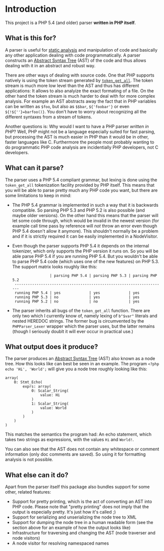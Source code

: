 Introduction
============

This project is a PHP 5.4 (and older) parser **written in PHP itself**.

What is this for?
-----------------

A parser is useful for [static analysis][0] and manipulation of code and basically any other
application dealing with code programmatically. A parser constructs an [Abstract Syntax Tree][1]
(AST) of the code and thus allows dealing with it in an abstract and robust way.

There are other ways of dealing with source code. One that PHP supports natively is using the
token stream generated by [`token_get_all`][2]. The token stream is much more low level than
the AST and thus has different applications: It allows to also analyize the exact formating of
a file. On the other hand the token stream is much harder to deal with for more complex analysis.
For example an AST abstracts away the fact that in PHP variables can be written as `$foo`, but also
as `$$bar`, `${'foobar'}` or even `${!${''}=barfoo()}`. You don't have to worry about recognizing
all the different syntaxes from a stream of tokens.

Another questions is: Why would I want to have a PHP parser *written in PHP*? Well, PHP might not be
a language especially suited for fast parsing, but processing the AST is much easier in PHP than it
would be in other, faster languages like C. Furthermore the people most probably wanting to do
programmatic PHP code analysis are incidentially PHP developers, not C developers.

What can it parse?
------------------

The parser uses a PHP 5.4 compliant grammar, but lexing is done using the `token_get_all` tokenization
facility provided by PHP itself. This means that you will be able to parse pretty much any PHP code you
want, but there are some limitations to keep in mind:

 * The PHP 5.4 grammar is implemented in such a way that it is backwards compatible. So parsing PHP 5.3
   and PHP 5.2 is also possible (and maybe older versions). On the other hand this means that the parser
   will let some code through, which would be invalid in the newest version (for example call time pass
   by reference will *not* throw an error even though PHP 5.4 doesn't allow it anymore). This shouldn't
   normally be a problem and if it is strictly required it can be easily implemented in a NodeVisitor.

 * Even though the parser supports PHP 5.4 it depends on the internal tokenizer, which only supports
   the PHP version it runs on. So you will be able parse PHP 5.4 if you are running PHP 5.4. But you
   wouldn't be able to parse PHP 5.4 code (which uses one of the new features) on PHP 5.3. The support
   matrix looks roughly like this:

                        | parsing PHP 5.4 | parsing PHP 5.3 | parsing PHP 5.2
        ---------------------------------------------------------------------
        running PHP 5.4 | yes             | yes             | yes
        running PHP 5.3 | no              | yes             | yes
        running PHP 5.2 | no              | no              | yes

 * The parser inherits all bugs of the `token_get_all` function. There are only two which I
   currently know of, namely lexing of `b"$var"` literals and nested HEREDOC strings. The former
   bug is circumvented by the `PHPParser_Lexer` wrapper which the parser uses, but the latter remains
   (though I seriously doublt it will ever occur in practical use.)

What output does it produce?
----------------------------

The parser produces an [Abstract Syntax Tree][1] (AST) also known as a node tree. How this looks like
can best be seen in an example. The program `<?php echo 'Hi', 'World';` will give you a node tree
roughly looking like this:

```
array(
    0: Stmt_Echo(
        exprs: array(
            0: Scalar_String(
                value: Hi
            )
            1: Scalar_String(
                value: World
            )
        )
    )
)
```

This matches the semantics the program had: An echo statement, which takes two strings as expressions,
with the values `Hi` and `World!`.

You can also see that the AST does not contain any whitespace or comment information (only doc comments
are saved). So using it for formatting analysis is not possible.

What else can it do?
--------------------

Apart from the parser itself this package also bundles support for some other, related features:

 * Support for pretty printing, which is the act of converting an AST into PHP code. Please note
   that "pretty printing" does not imply that the output is especially pretty. It's just how it's
   called ;)
 * Support for serializing and unserializing the node tree to XML
 * Support for dumping the node tree in a human readable form (see the section above for an
   example of how the output looks like)
 * Infrastructure for traversing and changing the AST (node traverser and node visitors)
 * A node visitor for resolving namespaced names

 [0]: http://en.wikipedia.org/wiki/Static_program_analysis
 [1]: http://en.wikipedia.org/wiki/Abstract_syntax_tree
 [2]: http://php.net/token_get_all